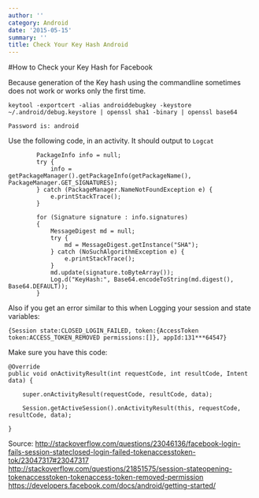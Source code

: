 ```yaml
---
author: ''
category: Android
date: '2015-05-15'
summary: ''
title: Check Your Key Hash Android
---
```

#How to Check your Key Hash for Facebook

Because generation of the Key hash using the commandline sometimes does not work or works only the first time.

```
keytool -exportcert -alias androiddebugkey -keystore ~/.android/debug.keystore | openssl sha1 -binary | openssl base64

Password is: android

```

Use the following code, in an activity. It should output to `Logcat`

```
        PackageInfo info = null;
        try {
            info = getPackageManager().getPackageInfo(getPackageName(),  PackageManager.GET_SIGNATURES);
        } catch (PackageManager.NameNotFoundException e) {
            e.printStackTrace();
        }

        for (Signature signature : info.signatures)
        {
            MessageDigest md = null;
            try {
                md = MessageDigest.getInstance("SHA");
            } catch (NoSuchAlgorithmException e) {
                e.printStackTrace();
            }
            md.update(signature.toByteArray());
            Log.d("KeyHash:", Base64.encodeToString(md.digest(), Base64.DEFAULT));
        }
```

Also if you get an error similar to this when Logging your session and state variables:

```
{Session state:CLOSED_LOGIN_FAILED, token:{AccessToken token:ACCESS_TOKEN_REMOVED permissions:[]}, appId:131***64547}
```

Make sure you have this code:

```
@Override
public void onActivityResult(int requestCode, int resultCode, Intent data) {

    super.onActivityResult(requestCode, resultCode, data);

    Session.getActiveSession().onActivityResult(this, requestCode, resultCode, data);

}
```

Source: http://stackoverflow.com/questions/23046136/facebook-login-fails-session-stateclosed-login-failed-tokenaccesstoken-tok/23047317#23047317
http://stackoverflow.com/questions/21851575/session-stateopening-tokenaccesstoken-tokenaccess-token-removed-permission
https://developers.facebook.com/docs/android/getting-started/
